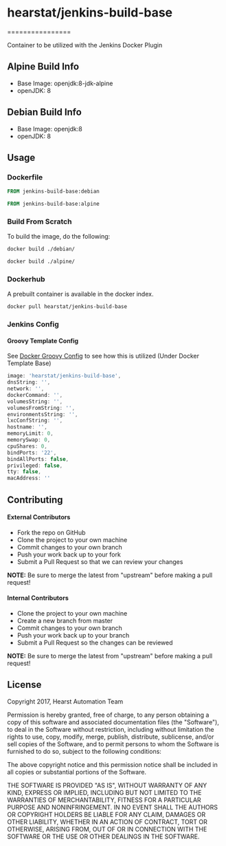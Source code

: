 # hearstat/jenkins-build-base
================

Container to be utilized with the Jenkins Docker Plugin

## Alpine Build Info
-   Base Image: openjdk:8-jdk-alpine
-   openJDK: 8

## Debian Build Info
-   Base Image: openjdk:8
-   openJDK: 8

## Usage

### Dockerfile

```dockerfile
FROM jenkins-build-base:debian
```

```dockerfile
FROM jenkins-build-base:alpine
```

### Build From Scratch

To build the image, do the following:

```bash
docker build ./debian/
```

```bash
docker build ./alpine/
```

### Dockerhub

A prebuilt container is available in the docker index.

```bash
docker pull hearstat/jenkins-build-base
```

### Jenkins Config

#### Groovy Template Config
See [Docker Groovy Config](https://github.com/HearstAT/cfn_jenkins/blob/master/scripts/bootstrap/docker.groovy) to see how this is utilized (Under Docker Template Base)

```groovy
image: 'hearstat/jenkins-build-base',
dnsString: '',
network: '',
dockerCommand: '',
volumesString: '',
volumesFromString: '',
environmentsString: '',
lxcConfString: '',
hostname: '',
memoryLimit: 0,
memorySwap: 0,
cpuShares: 0,
bindPorts: '22',
bindAllPorts: false,
privileged: false,
tty: false,
macAddress: ''
```

## Contributing
#### External Contributors
-   Fork the repo on GitHub
-   Clone the project to your own machine
-   Commit changes to your own branch
-   Push your work back up to your fork
-   Submit a Pull Request so that we can review your changes

**NOTE:** Be sure to merge the latest from "upstream" before making a pull request!

#### Internal Contributors
-   Clone the project to your own machine
-   Create a new branch from master
-   Commit changes to your own branch
-   Push your work back up to your branch
-   Submit a Pull Request so the changes can be reviewed

**NOTE:** Be sure to merge the latest from "upstream" before making a pull request!

## License
Copyright 2017, Hearst Automation Team

Permission is hereby granted, free of charge, to any person obtaining
a copy of this software and associated documentation files (the
"Software"), to deal in the Software without restriction, including
without limitation the rights to use, copy, modify, merge, publish,
distribute, sublicense, and/or sell copies of the Software, and to
permit persons to whom the Software is furnished to do so, subject to
the following conditions:

The above copyright notice and this permission notice shall be
included in all copies or substantial portions of the Software.

THE SOFTWARE IS PROVIDED "AS IS", WITHOUT WARRANTY OF ANY KIND,
EXPRESS OR IMPLIED, INCLUDING BUT NOT LIMITED TO THE WARRANTIES OF
MERCHANTABILITY, FITNESS FOR A PARTICULAR PURPOSE AND
NONINFRINGEMENT. IN NO EVENT SHALL THE AUTHORS OR COPYRIGHT HOLDERS BE
LIABLE FOR ANY CLAIM, DAMAGES OR OTHER LIABILITY, WHETHER IN AN ACTION
OF CONTRACT, TORT OR OTHERWISE, ARISING FROM, OUT OF OR IN CONNECTION
WITH THE SOFTWARE OR THE USE OR OTHER DEALINGS IN THE SOFTWARE.
